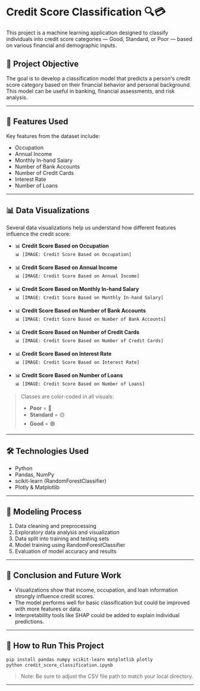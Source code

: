 # Credit Score Classification 🔍💳

This project is a machine learning application designed to classify individuals into credit score categories — Good, Standard, or Poor — based on various financial and demographic inputs.

## 🎯 Project Objective

The goal is to develop a classification model that predicts a person's credit score category based on their financial behavior and personal background. This model can be useful in banking, financial assessments, and risk analysis.

---

## 🧠 Features Used

Key features from the dataset include:

- Occupation
- Annual Income
- Monthly In-hand Salary
- Number of Bank Accounts
- Number of Credit Cards
- Interest Rate
- Number of Loans

---

## 📊 Data Visualizations

Several data visualizations help us understand how different features influence the credit score:

- 📊 **Credit Score Based on Occupation**  
  `📊 [IMAGE: Credit Score Based on Occupation]`

- 📊 **Credit Score Based on Annual Income**  
  `📊 [IMAGE: Credit Score Based on Annual Income]`

- 📊 **Credit Score Based on Monthly In-hand Salary**  
  `📊 [IMAGE: Credit Score Based on Monthly In-hand Salary]`

- 📊 **Credit Score Based on Number of Bank Accounts**  
  `📊 [IMAGE: Credit Score Based on Number of Bank Accounts]`

- 📊 **Credit Score Based on Number of Credit Cards**  
  `📊 [IMAGE: Credit Score Based on Number of Credit Cards]`

- 📊 **Credit Score Based on Interest Rate**  
  `📊 [IMAGE: Credit Score Based on Interest Rate]`

- 📊 **Credit Score Based on Number of Loans**  
  `📊 [IMAGE: Credit Score Based on Number of Loans]`

> Classes are color-coded in all visuals:  
> - **Poor** = 🔴  
> - **Standard** = 🟡  
> - **Good** = 🟢

---

## 🛠️ Technologies Used

- Python
- Pandas, NumPy
- scikit-learn (RandomForestClassifier)
- Plotly & Matplotlib

---

## 🤖 Modeling Process

1. Data cleaning and preprocessing
2. Exploratory data analysis and visualization
3. Data split into training and testing sets
4. Model training using RandomForestClassifier
5. Evaluation of model accuracy and results

---

## 📝 Conclusion and Future Work

- Visualizations show that income, occupation, and loan information strongly influence credit scores.
- The model performs well for basic classification but could be improved with more features or data.
- Interpretability tools like SHAP could be added to explain individual predictions.

---

## 📂 How to Run This Project

```bash
pip install pandas numpy scikit-learn matplotlib plotly
python credit_score_classification.ipynb
```

> Note: Be sure to adjust the CSV file path to match your local directory.

---

